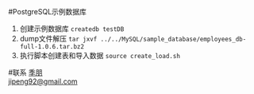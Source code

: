 #PostgreSQL示例数据库
1. 创建示例数据库
`createdb testDB`
2. dump文件解压
`tar jxvf ../../MySQL/sample_database/employees_db-full-1.0.6.tar.bz2`
3. 执行脚本创建表和导入数据
`source create_load.sh`  

#联系
[季朋](www.jipeng.me)  
jipeng92@gmail.com

